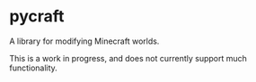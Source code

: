# pycraft
A library for modifying Minecraft worlds.

This is a work in progress, and does not currently support much functionality.